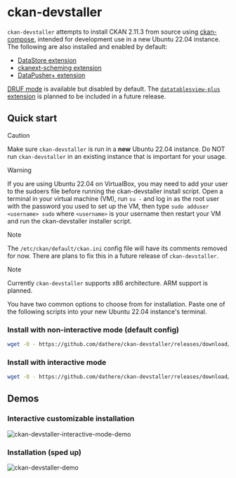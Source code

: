 # ckan-devstaller

`ckan-devstaller` attempts to install CKAN 2.11.3 from source using [ckan-compose](https://github.com/tino097/ckan-compose), intended for development use in a new Ubuntu 22.04 instance. The following are also installed and enabled by default:

- [DataStore extension](https://docs.ckan.org/en/2.11/maintaining/datastore.html)
- [ckanext-scheming extension](https://github.com/ckan/ckanext-scheming)
- [DataPusher+ extension](https://github.com/dathere/datapusher-plus)

[DRUF mode](https://github.com/dathere/datapusher-plus?tab=readme-ov-file#druf-dataset-resource-upload-first-workflow) is available but disabled by default. The [`datatablesview-plus` extension](https://github.com/dathere/ckanext-datatables-plus) is planned to be included in a future release.

## Quick start

> [!CAUTION]
> Make sure `ckan-devstaller` is run in a **new** Ubuntu 22.04 instance. Do NOT run `ckan-devstaller` in an existing instance that is important for your usage.

> [!WARNING]
> If you are using Ubuntu 22.04 on VirtualBox, you may need to add your user to the sudoers file before running the ckan-devstaller install script. Open a terminal in your virtual machine (VM), run `su -` and log in as the root user with the password you used to set up the VM, then type `sudo adduser <username> sudo` where `<username>` is your username then restart your VM and run the ckan-devstaller installer script.

> [!NOTE]  
> The `/etc/ckan/default/ckan.ini` config file will have its comments removed for now. There are plans to fix this in a future release of `ckan-devstaller`.

> [!NOTE]  
> Currently `ckan-devstaller` supports x86 architecture. ARM support is planned.

You have two common options to choose from for installation. Paste one of the following scripts into your new Ubuntu 22.04 instance's terminal.

### Install with non-interactive mode (default config)

```bash
wget -O - https://github.com/dathere/ckan-devstaller/releases/download/0.2.0/install.bash | bash -s default
```

### Install with interactive mode

```bash
wget -O - https://github.com/dathere/ckan-devstaller/releases/download/0.2.0/install.bash | bash
```

## Demos

### Interactive customizable installation

![ckan-devstaller-interactive-mode-demo](https://github.com/user-attachments/assets/cc12471c-5b20-4571-85d6-8a4351931419)

### Installation (sped up)
![ckan-devstaller-demo](https://github.com/user-attachments/assets/9fc388ab-e044-4453-ae49-7d7f31065fe3)
